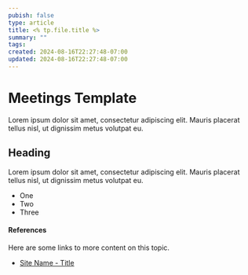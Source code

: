 ```yaml
---
pubish: false
type: article
title: <% tp.file.title %>
summary: ""
tags: 
created: 2024-08-16T22:27:48-07:00
updated: 2024-08-16T22:27:48-07:00
---
```

# Meetings Template
Lorem ipsum dolor sit amet, consectetur adipiscing elit. Mauris placerat tellus nisl, ut dignissim metus volutpat eu. 

## Heading
Lorem ipsum dolor sit amet, consectetur adipiscing elit. Mauris placerat tellus nisl, ut dignissim metus volutpat eu. 

- One
- Two
- Three

#### References
Here are some links to more content on this topic.
- [Site Name - Title](https://website.com)